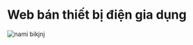 # Web bán thiết bị điện gia dụng
<!--<img src="https://media.tenor.com/5Beb0m1Ip9wAAAAC/waifu-anime.gif" alt="">

<img src="https://media.tenor.com/MXXbuo2owJIAAAAC/one-piece-boa-hancock.gif" alt="boa hancock">-->

<img src="https://media.tenor.com/TZKt6DfFjnEAAAAC/nami-swimsuit.gif" alt="nami bikjnj">
